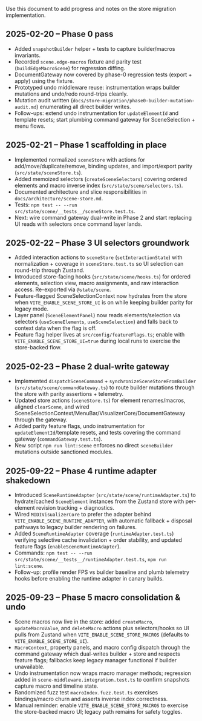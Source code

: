 Use this document to add progress and notes on the store migration implementation.

## 2025-02-20 – Phase 0 pass
- Added `snapshotBuilder` helper + tests to capture builder/macros invariants.
- Recorded `scene.edge-macros` fixture and parity test (`buildEdgeMacroScene`) for regression diffing.
- DocumentGateway now covered by phase-0 regression tests (export + apply) using the fixture.
- Prototyped undo middleware reuse: instrumentation wraps builder mutations and undo/redo round-trips cleanly.
- Mutation audit written (`docs/store-migration/phase0-builder-mutation-audit.md`) enumerating all direct builder writes.
- Follow-ups: extend undo instrumentation for `updateElementId` and template resets; start plumbing command gateway for SceneSelection + menu flows.

## 2025-02-21 – Phase 1 scaffolding in place
- Implemented normalized `sceneStore` with actions for add/move/duplicate/remove, binding updates, and import/export parity (`src/state/sceneStore.ts`).
- Added memoized selectors (`createSceneSelectors`) covering ordered elements and macro inverse index (`src/state/scene/selectors.ts`).
- Documented architecture and slice responsibilities in `docs/architecture/scene-store.md`.
- Tests: `npm test -- --run src/state/scene/__tests__/sceneStore.test.ts`.
- Next: wire command gateway dual-write in Phase 2 and start replacing UI reads with selectors once command layer lands.

## 2025-02-22 – Phase 3 UI selectors groundwork
- Added interaction actions to `sceneStore` (`setInteractionState`) with normalization + coverage in `sceneStore.test.ts` so UI selection can round-trip through Zustand.
- Introduced store-facing hooks (`src/state/scene/hooks.ts`) for ordered elements, selection view, macro assignments, and raw interaction access. Re-exported via `@state/scene`.
- Feature-flagged SceneSelectionContext now hydrates from the store when `VITE_ENABLE_SCENE_STORE_UI` is on while keeping builder parity for legacy mode.
- Layer panel (`SceneElementPanel`) now reads elements/selection via selectors (`useSceneElements`, `useSceneSelection`) and falls back to context data when the flag is off.
- Feature flag helper lives at `src/config/featureFlags.ts`; enable with `VITE_ENABLE_SCENE_STORE_UI=true` during local runs to exercise the store-backed flow.

## 2025-02-23 – Phase 2 dual-write gateway
- Implemented `dispatchSceneCommand` + `synchronizeSceneStoreFromBuilder` (`src/state/scene/commandGateway.ts`) to route builder mutations through the store with parity assertions + telemetry.
- Updated store actions (`sceneStore.ts`) for element renames/macros, aligned `clearScene`, and wired SceneSelectionContext/MenuBar/VisualizerCore/DocumentGateway through the gateway.
- Added parity feature flags, undo instrumentation for `updateElementId`/template resets, and tests covering the command gateway (`commandGateway.test.ts`).
- New script `npm run lint:scene` enforces no direct `sceneBuilder` mutations outside sanctioned modules.

## 2025-09-22 – Phase 4 runtime adapter shakedown
- Introduced `SceneRuntimeAdapter` (`src/state/scene/runtimeAdapter.ts`) to hydrate/cached `SceneElement` instances from the Zustand store with per-element revision tracking + diagnostics.
- Wired `MIDIVisualizerCore` to prefer the adapter behind `VITE_ENABLE_SCENE_RUNTIME_ADAPTER`, with automatic fallback + disposal pathways to legacy builder rendering on failures.
- Added `SceneRuntimeAdapter` coverage (`runtimeAdapter.test.ts`) verifying selective cache invalidation + order stability, and updated feature flags (`enableSceneRuntimeAdapter`).
- Commands: `npm test -- --run src/state/scene/__tests__/runtimeAdapter.test.ts`, `npm run lint:scene`.
- Follow-up: profile render FPS vs builder baseline and plumb telemetry hooks before enabling the runtime adapter in canary builds.

## 2025-09-23 – Phase 5 macro consolidation & undo
- Scene macros now live in the store: added `createMacro`, `updateMacroValue`, and `deleteMacro` actions plus selectors/hooks so UI pulls from Zustand when `VITE_ENABLE_SCENE_STORE_MACROS` (defaults to `VITE_ENABLE_SCENE_STORE_UI`).
- `MacroContext`, property panels, and macro config dispatch through the command gateway which dual-writes builder + store and respects feature flags; fallbacks keep legacy manager functional if builder unavailable.
- Undo instrumentation now wraps macro manager methods; regression added in `scene-middleware.integration.test.ts` to confirm snapshots capture macro and timeline state.
- Randomized fuzz test `macroIndex.fuzz.test.ts` exercises bindings/macro churn and asserts inverse index correctness.
- Manual reminder: enable `VITE_ENABLE_SCENE_STORE_MACROS` to exercise the store-backed macro UI; legacy path remains for safety toggles.

